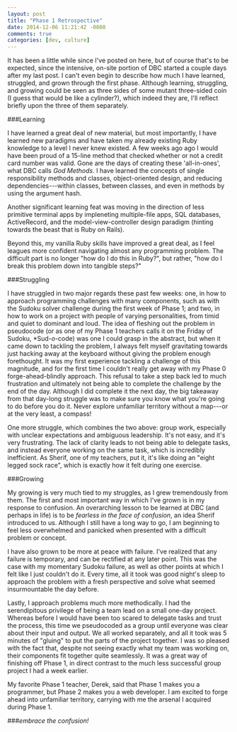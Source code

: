```yaml
---
layout: post
title: "Phase 1 Retrospective"
date: 2014-12-06 11:21:42 -0800
comments: true
categories: [dev, culture]
---
```


It has been a little while since I've posted on here, but of course that's to be expected, since the intensive, on-site portion of DBC started a couple days after my last post. I can't even begin to describe how much I have learned, struggled, and grown through the first phase. Although learning, struggling, and growing could be seen as three sides of some mutant three-sided coin (I guess that would be like a cylinder?), which indeed they are, I'll reflect briefly upon the three of them separately.


###Learning

I have learned a great deal of new material, but most importantly, I have learned new paradigms and have taken my already existing Ruby knowledge to a level I never knew existed. A few weeks ago ago I would have been proud of a 15-line method that checked whether or not a credit card number was valid. Gone are the days of creating these 'all-in-ones', what DBC calls *God Methods*. I have learned the concepts of single responsibility methods and classes, object-oriented design, and reducing dependencies---within classes, between classes, and even in methods by using the argument hash.

Another significant learning feat was moving in the direction of less primitive terminal apps by impleneting multiple-file apps, SQL databases, ActiveRecord, and the model-view-controller design paradigm (hinting towards the beast that is Ruby on Rails).

Beyond this, my vanilla Ruby skills have improved a great deal, as I feel leagues more confident navigating almost any programming problem. The difficult part is no longer "how do I do this in Ruby?", but rather, "how do I break this problem down into tangible steps?"


###Struggling

I have struggled in two major regards these past few weeks: one, in how to approach programming challenges with many components, such as with the Sudoku solver challenge during the first week of Phase 1; and two, in how to work on a project with people of varying personalities, from timid and quiet to dominant and loud. The idea of fleshing out the problem in pseudocode (or as one of my Phase 1 teachers calls it on the Friday of Sudoku, *Sud-*o*-code) was one I could grasp in the abstract, but when it came down to tackling the problem, I always felt myself gravitating towards just hacking away at the keyboard without giving the problem enough forethought. It was my first experience tackling a challenge of this magnitude, and for the first time I couldn't really get away with my Phase 0 forge-ahead-blindly approach. This refusal to take a step back led to much frustration and ultimately not being able to complete the challenge by the end of the day. Although I did complete it the next day, the big takeaway from that day-long struggle was to make sure you know what you're going to do before you do it. Never explore unfamiliar territory without a map---or at the very least, a compass!

One more struggle, which combines the two above: group work, especially with unclear expectations and ambiguous leadership. It's not easy, and it's very frustrating. The lack of clarity leads to not being able to delegate tasks, and instead everyone working on the same task, which is incredibly inefficient. As Sherif, one of my teachers, put it, it's like doing an "eight legged sock race", which is exactly how it felt during one exercise.


###Growing

My growing is very much tied to my struggles, as I grew tremendously from them. The first and most important way in which I've grown is in my response to confusion. An overarching lesson to be learned at DBC (and perhaps in life) is to be *fearless in the face of confusion*, an idea Sherif introduced to us. Although I still have a long way to go, I am beginning to feel less overwhelmed and panicked when presented with a difficult problem or concept.

I have also grown to be more at peace with failure. I've realized that any failure is temporary, and can be rectified at any later point. This was the case with my momentary Sudoku failure, as well as other points at which I felt like I just couldn't do it. Every time, all it took was good night's sleep to approach the problem with a fresh perspective and solve what seemed insurmountable the day before.

Lastly, I approach problems much more methodically. I had the serendipitous privilege of being a team lead on a small one-day project. Whereas before I would have been too scared to delegate tasks and trust the process, this time we pseudocoded as a group until everyone was clear about their input and output. We all worked separately, and all it took was 5 minutes of "gluing" to put the parts of the project together. I was so pleased with the fact that, despite not seeing exactly what my team was working on, their components fit together quite seamlessly. It was a great way of finishing off Phase 1, in direct contrast to the much less successful group project I had a week earlier.

My favorite Phase 1 teacher, Derek, said that Phase 1 makes you a programmer, but Phase 2 makes you a web developer. I am excited to forge ahead into unfamiliar territory, carrying with me the arsenal I acquired during Phase 1.

###*embrace the confusion!*

